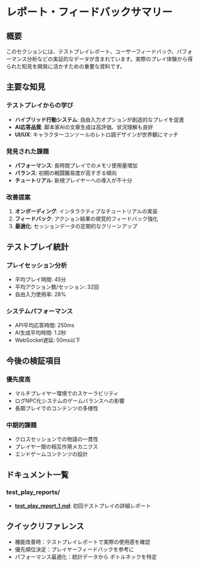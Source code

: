 # レポート・フィードバックサマリー

## 概要
このセクションには、テストプレイレポート、ユーザーフィードバック、パフォーマンス分析などの実証的なデータが含まれています。実際のプレイ体験から得られた知見を開発に活かすための重要な資料です。

## 主要な知見

### テストプレイからの学び
- **ハイブリッド行動システム**: 自由入力オプションが創造的なプレイを促進
- **AI応答品質**: 脚本家AIの文章生成は高評価、状況理解も良好
- **UI/UX**: キャラクターコンソールのレトロ調デザインが世界観にマッチ

### 発見された課題
- **パフォーマンス**: 長時間プレイでのメモリ使用量増加
- **バランス**: 初期の戦闘難易度が高すぎる傾向
- **チュートリアル**: 新規プレイヤーへの導入が不十分

### 改善提案
1. **オンボーディング**: インタラクティブなチュートリアルの実装
2. **フィードバック**: アクション結果の視覚的フィードバック強化
3. **最適化**: セッションデータの定期的なクリーンアップ

## テストプレイ統計

### プレイセッション分析
- 平均プレイ時間: 45分
- 平均アクション数/セッション: 32回
- 自由入力使用率: 28%

### システムパフォーマンス
- API平均応答時間: 250ms
- AI生成平均時間: 1.2秒
- WebSocket遅延: 50ms以下

## 今後の検証項目

### 優先度高
- マルチプレイヤー環境でのスケーラビリティ
- ログNPC化システムのゲームバランスへの影響
- 長期プレイでのコンテンツの多様性

### 中期的課題
- クロスセッションでの物語の一貫性
- プレイヤー間の相互作用メカニクス
- エンドゲームコンテンツの設計

## ドキュメント一覧

### test_play_reports/
- **[test_play_report_1.md](test_play_reports/test_play_report_1.md)**: 初回テストプレイの詳細レポート

## クイックリファレンス

- 機能改善時：テストプレイレポートで実際の使用感を確認
- 優先順位決定：プレイヤーフィードバックを参考に
- パフォーマンス最適化：統計データから ボトルネックを特定